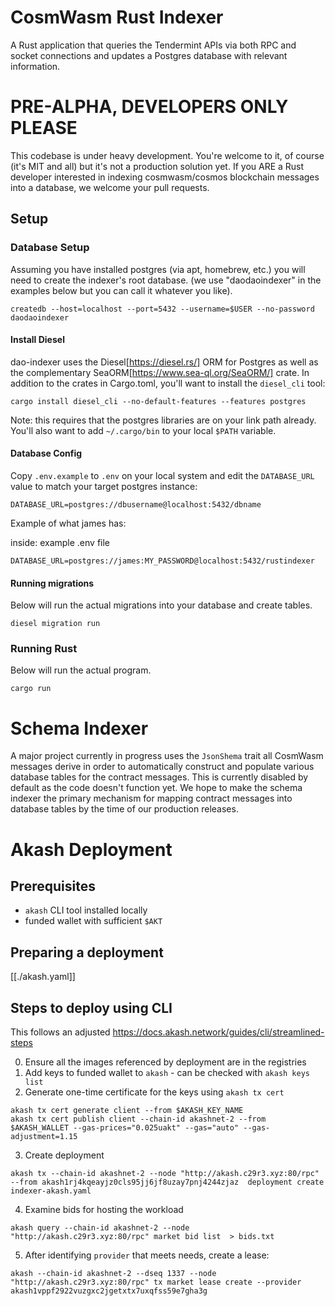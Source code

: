 # CosmWasm Rust Indexer

A Rust application that queries the Tendermint APIs via both RPC and socket connections and updates a Postgres database with relevant information.

# PRE-ALPHA, DEVELOPERS ONLY PLEASE

This codebase is under heavy development. You're welcome to it, of course (it's MIT and all) but it's not a production solution yet. If you ARE a Rust developer interested in indexing cosmwasm/cosmos blockchain messages into a database, we welcome your pull requests.

## Setup

### Database Setup

Assuming you have installed postgres (via apt, homebrew, etc.) you will need to create the indexer's
root database. (we use "daodaoindexer" in the examples below but you can call it whatever you like).

`createdb --host=localhost --port=5432 --username=$USER --no-password daodaoindexer`

#### Install Diesel

dao-indexer uses the Diesel[https://diesel.rs/] ORM for Postgres as well as the complementary SeaORM[https://www.sea-ql.org/SeaORM/] crate. In addition
to the crates in Cargo.toml, you'll want to install the `diesel_cli` tool:

`cargo install diesel_cli --no-default-features --features postgres`

Note: this requires that the postgres libraries are on your link path already. You'll also want to add `~/.cargo/bin` to your local `$PATH` variable.

#### Database Config

Copy `.env.example` to `.env` on your local system and edit the `DATABASE_URL` value to match your target postgres instance:

`DATABASE_URL=postgres://dbusername@localhost:5432/dbname`

Example of what james has:

inside: example .env file

```
DATABASE_URL=postgres://james:MY_PASSWORD@localhost:5432/rustindexer
```

#### Running migrations

Below will run the actual migrations into your database and create tables.

```
diesel migration run
```

### Running Rust

Below will run the actual program.

```
cargo run
```

# Schema Indexer

A major project currently in progress uses the `JsonShema` trait all CosmWasm messages derive in order to automatically construct and populate various database tables for the contract messages. This is currently disabled by default as the code doesn't function yet. We hope to make the schema indexer the primary mechanism for mapping contract messages into database tables by the time of our production releases.

# Akash Deployment

## Prerequisites

- `akash` CLI tool installed locally
- funded wallet with sufficient `$AKT`

## Preparing a deployment

[[./akash.yaml]]

## Steps to deploy using CLI

This follows an adjusted https://docs.akash.network/guides/cli/streamlined-steps

0. Ensure all the images referenced by deployment are in the registries
1. Add keys to funded wallet to `akash` - can be checked with `akash keys list`
2. Generate one-time certificate for the keys using `akash tx cert`

```
akash tx cert generate client --from $AKASH_KEY_NAME
akash tx cert publish client --chain-id akashnet-2 --from $AKASH_WALLET --gas-prices="0.025uakt" --gas="auto" --gas-adjustment=1.15
```

3. Create deployment

```
akash tx --chain-id akashnet-2 --node "http://akash.c29r3.xyz:80/rpc" --from akash1rj4kqeayjz0cls95jj6jf8uzay7pnj4244zjaz  deployment create indexer-akash.yaml
```

4. Examine bids for hosting the workload

```
akash query --chain-id akashnet-2 --node "http://akash.c29r3.xyz:80/rpc" market bid list  > bids.txt
```

5. After identifying `provider` that meets needs, create a lease:

```
akash --chain-id akashnet-2 --dseq 1337 --node "http://akash.c29r3.xyz:80/rpc" tx market lease create --provider akash1vppf2922vuzgxc2jgetxtx7uxqfss59e7gha3g
```
